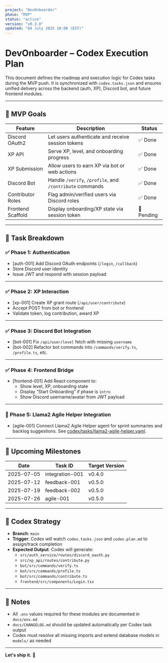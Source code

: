```yaml
---
project: "DevOnboarder"
phase: "MVP"
status: "active"
version: "v0.3.0"
updated: "04 July 2025 10:00 (EST)"
---
```


# DevOnboarder – Codex Execution Plan

This document defines the roadmap and execution logic for Codex tasks during the
MVP push. It is synchronized with `codex.tasks.json` and ensures unified
delivery across the backend (auth, XP), Discord bot, and future frontend
modules.

---

## 🎯 MVP Goals

| Feature           | Description                                              | Status     |
| ----------------- | -------------------------------------------------------- | ---------- |
| Discord OAuth2    | Let users authenticate and receive session tokens        | ✅ Done    |
| XP API            | Serve XP, level, and onboarding progress                 | ✅ Done    |
| XP Submission     | Allow users to earn XP via bot or web actions            | ✅ Done    |
| Discord Bot       | Handle `/verify`, `/profile`, and `/contribute` commands | ✅ Done    |
| Contributor Roles | Flag admin/verified users via Discord roles              | ✅ Done    |
| Frontend Scaffold | Display onboarding/XP state via session token            | 🔧 Pending |

---

## 🧩 Task Breakdown

### ✅ Phase 1: Authentication

- [auth-001] Add Discord OAuth endpoints (`/login`, `/callback`)
- Store Discord user identity
- Issue JWT and respond with session payload

---

### ✅ Phase 2: XP Interaction

- [xp-001] Create XP grant route (`/api/user/contribute`)
- Accept POST from bot or frontend
- Validate token, log contribution, award XP

---

### ✅ Phase 3: Discord Bot Integration

- [bot-001] Fix `/api/user/level` fetch with missing `username`
- [bot-002] Refactor bot commands into `/commands/verify.ts`, `/profile.ts`, etc.

---

### ✅ Phase 4: Frontend Bridge

- [frontend-001] Add React component to:
    - Show level, XP, onboarding state
    - Display “Start Onboarding” if phase is `intro`
    - Show Discord username/avatar from JWT payload

---

### 🚧 Phase 5: Llama2 Agile Helper Integration

- [agile-001] Connect Llama2 Agile Helper agent for sprint summaries and backlog
    suggestions. See
    [codex/tasks/llama2-agile-helper.yaml](codex/tasks/llama2-agile-helper.yaml).

---

## 📆 Upcoming Milestones

| Date       | Task ID         | Target Version |
| ---------- | --------------- | -------------- |
| 2025-07-05 | integration-001 | v0.4.0         |
| 2025-07-12 | feedback-001    | v0.5.0         |
| 2025-07-19 | feedback-002    | v0.5.0         |
| 2025-07-26 | agile-001       | v0.5.0         |

---

## 🧠 Codex Strategy

- **Branch**: `main`
- **Trigger**: Codex will watch `codex.tasks.json` and `codex.plan.md` to assign/track completion
- **Expected Output**: Codex will generate:
    - `src/auth_service/routes/discord_oauth.py`
    - `src/xp_api/routes/contribute.py`
    - `bot/src/commands/verify.ts`
    - `bot/src/commands/profile.ts`
    - `bot/src/commands/contribute.ts`
    - `frontend/src/components/Login.tsx`

---

## 📌 Notes

- All `.env` values required for these modules are documented in `docs/env.md`
- `docs/CHANGELOG.md` should be updated automatically per Codex task output
- Codex must resolve all missing imports and extend database models in `models/` as needed

---

**Let's ship it.** 🚀
